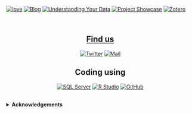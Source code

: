 <a href="https://github.com/CDU-data-science-team" target="_blank"><img alt="love"  src="https://badgen.net/badge/Open%20Source%20%3F/Yes%21/blue?icon=github"/></a>
<a href="https://cdu-data-science-team.github.io/team-blog/" target="_blank"><img alt="Blog" src=https://img.shields.io/badge/blog-cdu--data--science--team-yellowgreen></a> 
<a href="https://cdu-data-science-team.github.io/understanding-your-data/" target="_blank"><img alt="Understanding Your Data" src=https://img.shields.io/badge/meetup-understanding--your--data-green></a> 
<a href="https://cdu-data-science-team.github.io/project-showcase/" target="_blank"><img alt="Project Showcase" src=https://img.shields.io/badge/projects-projects--showcase-purple></a> 
<a href="https://www.zotero.org/groups/2868168/nottshc_clinical_development_unit/collections/ACV3Y9JL" target="_blank"><img alt="Zotero" src=https://img.shields.io/badge/Zotero-useful--links-darkred>

<br> 

<h2 align="center">Find us</h2>
<p align="center"><a 
href="https://twitter.com/DataScienceNott" target="_blank"><img alt="Twitter" 
src="https://img.shields.io/twitter/follow/DataScienceNott" /></a> <a 
href="mailto:CDUDataScience@nottshc.nhs.uk" target="_blank"><img alt="Mail"
src="https://img.shields.io/badge/-CDUDataScience@notthc.nhs.uk-c14438?style=flat-square&logo=Gmail&logoColor=white&link=mailto:CDUDataScience@notthc.nhs.uk"/></a> <a 
</a> 
</p>

<h2 align="center">Coding using</h2>
<p align="center">
<a href="https://cdu-data-science-team.github.io/team-blog/#category:SQL" target="_blank"><img alt="SQL Server" src="https://img.shields.io/badge/Microsoft%20SQL%20Server-%2312100E.svg?logo=microsoft-sql-server&logoColor=red&style=for-the-badge"/></a> 
<a href="https://cdu-data-science-team.github.io/team-blog/#category:RStudio" target="_blank"><img alt="R Studio" src="https://img.shields.io/badge/RStudio-%2312100E.svg?logo=rstudio&style=for-the-badge"/></a> 
<a href="https://cdu-data-science-team.github.io/team-blog/#category:GitHub" target="_blank"><img alt="GitHub" src="https://img.shields.io/badge/GitHub-black?logo=GitHub&style=for-the-badge"/></a> 
</p>
</br>

<details>
  <summary><b> Acknowledgements </b></summary>
  

inspiration from https://github.com/claytonjhamilton/claytonjhamilton  
https://github.com/Naereen/badges  
https://github.com/ellerbrock/open-source-badges/blob/master/README.md - not used  
https://github.com/anuraghazra/github-readme-stats  
https://shields.io/category/build 
</details> 

<!--

**Here are some ideas to get you started:**

🙋‍♀️ A short introduction - what is your organization all about?
🌈 Contribution guidelines - how can the community get involved?
👩‍💻 Useful resources - where can the community find your docs? Is there anything else the community should know?
🍿 Fun facts - what does your team eat for breakfast?
🧙 Remember, you can do mighty things with the power of [Markdown](https://docs.github.com/github/writing-on-github/getting-started-with-writing-and-formatting-on-github/basic-writing-and-formatting-syntax)
-->
